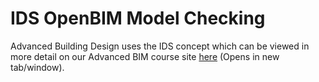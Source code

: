 # IDS OpenBIM Model Checking
Advanced Building Design uses the IDS concept which can be viewed in more detail on our Advanced BIM course site <a href="https://timmcginley.github.io/41934/Concepts/IDS" target="_blank">here</a> (Opens in new tab/window).
